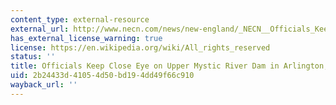 ```yaml
---
content_type: external-resource
external_url: http://www.necn.com/news/new-england/_NECN__Officials_Keep_Close_Eye_on_Upper_Mystic_River_Dam_in_Arlington__Mass__NECN-252150471.html
has_external_license_warning: true
license: https://en.wikipedia.org/wiki/All_rights_reserved
status: ''
title: Officials Keep Close Eye on Upper Mystic River Dam in Arlington, Mass
uid: 2b24433d-4105-4d50-bd19-4dd49f66c910
wayback_url: ''
---
```

